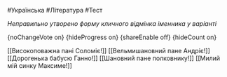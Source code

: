 #Українська #Література #Тест

*Неправильно утворено форму кличного відмінка іменника у варіанті*

{noChangeVote on}
{hideProgress on}
{shareEnable off}
{hideCount on}

[[Високоповажна пані Соломіє!]]
[[Вельмишановний пане Андріє!]]
[[Дорогенька бабусю Ганно!]]
[[Шановний пане полковнику!]]
[[Милий мій синку Максиме!]]
